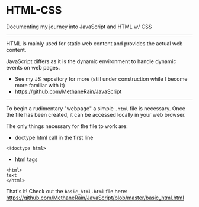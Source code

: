# HTML-CSS
Documenting my journey into JavaScript and HTML w/ CSS

---

HTML is mainly used for static web content and provides the actual web content.

JavaScript differs as it is the dynamic environment to handle dynamic events on web pages.
* See my JS repository for more (still under construction while I become more familiar with it)
* https://github.com/MethaneRain/JavaScript

---

To begin a rudimentary "webpage" a simple ```.html``` file is necessary. Once the file has been created, it can be accessed locally in your web browser.

The only things necessary for the file to work are:
* doctype html call in the first line
```
<!doctype html>
```

* html tags

```
<html>
text
</html>
```

That's it! Check out the ```basic_html.html``` file here: https://github.com/MethaneRain/JavaScript/blob/master/basic_html.html

